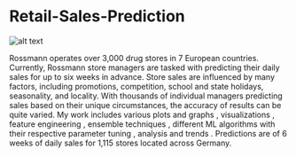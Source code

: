 # Retail-Sales-Prediction

![alt text](https://www.google.com/imgres?imgurl=https%3A%2F%2Fuser-images.githubusercontent.com%2F32555702%2F37235455-ada03b6a-23b3-11e8-9a53-0df7a4b704bc.jpg&imgrefurl=https%3A%2F%2Fgithub.com%2Fmeizmyang%2FRossmann-Sales-Prediction&tbnid=upuPXf-HldhemM&vet=12ahUKEwiW_ZfP3qPzAhUzoUsFHRbbD14QMygTegUIARDKAQ..i&docid=vw_IqvIoGWyd4M&w=2500&h=564&q=rossmann%20store%20sales%20prediction&ved=2ahUKEwiW_ZfP3qPzAhUzoUsFHRbbD14QMygTegUIARDKAQ)

Rossmann operates over 3,000 drug stores in 7 European countries. Currently, Rossmann store managers are tasked with predicting their daily sales for up to six weeks in advance. Store sales are influenced by many factors, including promotions, competition, school and state holidays, seasonality, and locality. With thousands of individual managers predicting sales based on their unique circumstances, the accuracy of results can be quite varied. My work includes various plots and graphs , visualizations , feature engineering , ensemble techniques , different ML algorithms with their respective parameter tuning , analysis and trends . Predictions are of 6 weeks of daily sales for 1,115 stores located across Germany.
